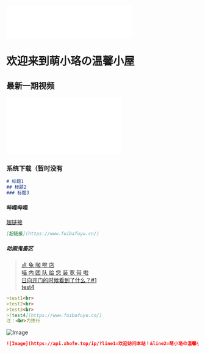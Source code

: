 <iframe frameborder="no" border="0" marginwidth="0" marginheight="0" width=330 height=86 src="//music.163.com/outchain/player?type=2&id=26102208&auto=1&height=66"></iframe>

# 欢迎来到萌小珞の温馨小屋
## 最新一期视频
<iframe src="//player.bilibili.com/player.html?aid=425289777&bvid=BV1c3411H7yj&cid=566241411&page=1" scrolling="no" border="0" frameborder="no" framespacing="0" allowfullscreen="true"> </iframe>

### 系统下载（暂时没有

``` Markdown
# 标题1
## 标题2
### 标题3
```

#### 哔哩哔哩
[超链接](https://space.bilibili.com/313679084?spm_id_from=333.1007.0.0)

``` Markdown
[超链接](https://www.fuibafuyu.cn/)
```
##### 动画鬼畜区
>[点 兔 咖 啡 店](https://www.bilibili.com/video/BV1wV411J7qG)<br>
>[喵 内 团 队 给 您 装 宽 带 啦](https://www.bilibili.com/video/BV1ry4y187Jr)<br>
>[日向开门的时候看到了什么？#1](https://www.bilibili.com/video/BV1iy4y1h7pu)<br>
>[test4](https://www.fuibafuyu.cn/)

``` Markdown
>test1<br>
>test2<br>
>test3<br>
>[test4](https://www.fuibafuyu.cn/)
注：<br>为换行
```

![Image](https://api.xhofe.top/ip/?line1=欢迎访问本站！&line2=萌小珞の温馨小屋)

``` Markdown
![Image](https://api.xhofe.top/ip/?line1=欢迎访问本站！&line2=萌小珞の温馨小屋)
```
